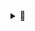 <details>
<summary>🎁</summary>
<a href="../../">
  <strong>
    You've unlocked a treat, but since you clearly know what you're doing, no hand-holding here.  
    Just a silent nod of respect. 🔥
  </strong>
</a>
</details>